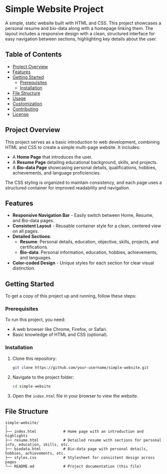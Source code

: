# Simple Website Project

A simple, static website built with HTML and CSS. This project showcases a personal resume and bio-data along with a homepage linking them. The layout includes a responsive design with a clean, structured interface for easy navigation between sections, highlighting key details about the user.

## Table of Contents

- [Project Overview](#project-overview)
- [Features](#features)
- [Getting Started](#getting-started)
  - [Prerequisites](#prerequisites)
  - [Installation](#installation)
- [File Structure](#file-structure)
- [Usage](#usage)
- [Customization](#customization)
- [Contributing](#contributing)
- [License](#license)

## Project Overview

This project serves as a basic introduction to web development, combining HTML and CSS to create a simple multi-page website. It includes:
- A **Home Page** that introduces the user.
- A **Resume Page** detailing educational background, skills, and projects.
- A **Bio-data Page** showcasing personal details, qualifications, hobbies, achievements, and language proficiencies.

The CSS styling is organized to maintain consistency, and each page uses a structured container for improved readability and navigation.

## Features

- **Responsive Navigation Bar** - Easily switch between Home, Resume, and Bio-data pages.
- **Consistent Layout** - Reusable container style for a clean, centered view on all pages.
- **Detailed Sections**:
  - **Resume**: Personal details, education, objective, skills, projects, and certifications.
  - **Bio-data**: Personal information, education, hobbies, achievements, and languages.
- **Color-coded Design** - Unique styles for each section for clear visual distinction.

## Getting Started

To get a copy of this project up and running, follow these steps:

### Prerequisites

To run this project, you need:
- A web browser like Chrome, Firefox, or Safari.
- Basic knowledge of HTML and CSS (optional).

### Installation

1. Clone this repository:

    ```bash
    git clone https://github.com/your-username/simple-website.git
    ```

2. Navigate to the project folder:

    ```bash
    cd simple-website
    ```

3. Open the `index.html` file in your browser to view the website.

## File Structure

```plaintext
simple-website/
│
├── index.html            # Home page with an introduction and highlights
├── resume.html           # Detailed resume with sections for personal info, education, skills, etc.
├── biodata.html          # Bio-data page with personal details, hobbies, achievements, etc.
├── styles.css            # Stylesheet for consistent design across pages
└── README.md             # Project documentation (this file)
